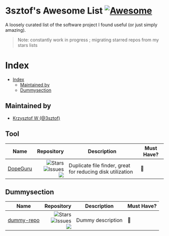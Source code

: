 # 3sztof's Awesome List [![Awesome](https://awesome.re/badge.svg)](https://awesome.re)

A loosely curated list of the software project I found useful (or just simply amazing).

> Note: constantly work in progress ; migrating starred repos from my stars lists

# Index
- [Index](#index)
  - [Maintained by](#maintained-by)
  - [Dummysection](#dummysection)
 

## Maintained by

- [Krzysztof W (@3sztof)](https://github.com/3sztof)

## Tool

| Name | Repository | Description | Must Have? |
| --- | --- | --- | --- |
| [DopeGuru]([https://github.com/dummy/dummy-repo](https://github.com/arsenetar/dupeguru)) | [<img align="right" src="[https://img.shields.io/github/stars/dummy/dummy-repo?label=%E2%AD%90%EF%B8%8F](https://github.com/arsenetar/dupeguru)&logo=github" alt="Stars"><br><img align="right" src="https://img.shields.io/github/issues-raw/arsenetar/dupeguru" alt="Issues"><br><img align="right" src="https://img.shields.io/github/last-commit/arsenetar/dupeguru">](https://github.com/arsenetar/dupeguru) | Duplicate file finder, great for reducing disk utilization | 🌟 | 

## Dummysection

| Name | Repository | Description | Must Have? |
| --- | --- | --- | --- |
| [dummy-repo](https://github.com/dummy/dummy-repo) | [<img align="right" src="https://img.shields.io/github/stars/dummy/dummy-repo?label=%E2%AD%90%EF%B8%8F&logo=github" alt="Stars"><br><img align="right" src="https://img.shields.io/github/issues-raw/dummy/dummy-repo" alt="Issues"><br><img align="right" src="https://img.shields.io/github/last-commit/dummy/dummy-repo">](https://github.com/dummy/dummy-repo) | Dummy description| 🌟 | 
